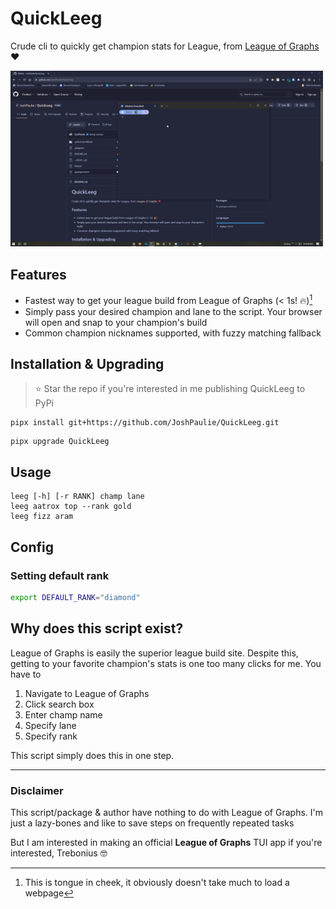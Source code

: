 # QuickLeeg
Crude cli to quickly get champion stats for League, from [League of Graphs](https://www.leagueofgraphs.com/) ❤️

<img src="assets/QuickLeeg.gif" alt="Demo gif" width="500" />

## Features
- Fastest way to get your league build from League of Graphs (< 1s! 🔥)[^1]
- Simply pass your desired champion and lane to the script. Your browser will open and snap to your champion's build
- Common champion nicknames supported, with fuzzy matching fallback

[^1]: This is tongue in cheek, it obviously doesn't take much to load a webpage

## Installation & Upgrading
> ⭐ Star the repo if you're interested in me publishing QuickLeeg to PyPi

```console
pipx install git+https://github.com/JoshPaulie/QuickLeeg.git
```

```console
pipx upgrade QuickLeeg
```

## Usage
```console
leeg [-h] [-r RANK] champ lane
leeg aatrox top --rank gold
leeg fizz aram
```

## Config
### Setting default rank
```zsh
export DEFAULT_RANK="diamond"
```

## Why does this script exist?
League of Graphs is easily the superior league build site. Despite this, getting to your favorite champion's stats is one too many clicks for me. You have to
1) Navigate to League of Graphs
2) Click search box
3) Enter champ name
4) Specify lane
5) Specify rank

This script simply does this in one step. 

---

### Disclaimer
This script/package & author have nothing to do with League of Graphs.
I'm just a lazy-bones and like to save steps on frequently repeated tasks

But I am interested in making an official **League of Graphs** TUI app if you're interested, Trebonius 🤓
